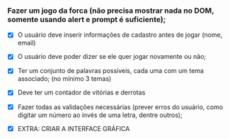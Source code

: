 ### Fazer um jogo da forca (não precisa mostrar nada no DOM, somente usando alert e prompt é suficiente);

- [X] O usuário deve inserir informações de cadastro antes de jogar (nome, email)
- [X] O usuário deve poder dizer se ele quer jogar novamente ou não;
- [X] Ter um conjunto de palavras possíveis, cada uma com um tema associado; (no mínimo 3 temas)
- [X] Deve ter um contador de vitórias e derrotas
- [X] Fazer todas as validações necessárias (prever erros do usuário, como digitar um número ao invés de uma letra, dentre outros);

- [X] EXTRA: CRIAR A INTERFACE GRÁFICA
